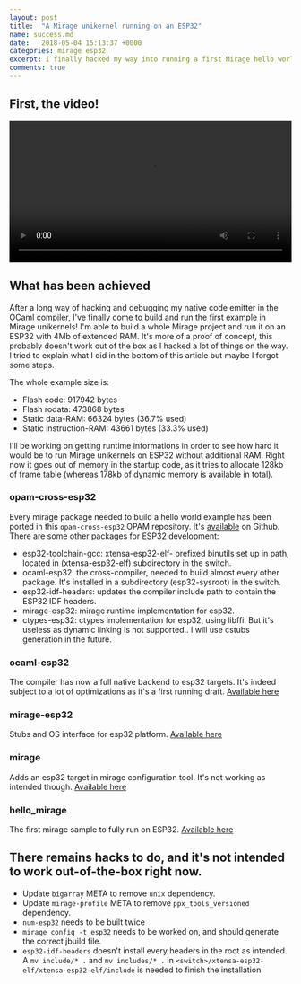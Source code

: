 ```yaml
---
layout: post
title:  "A Mirage unikernel running on an ESP32"
name: success.md
date:   2018-05-04 15:13:37 +0000
categories: mirage esp32
excerpt: I finally hacked my way into running a first Mirage hello world!
comments: true
---
```


## First, the video!

<video controls loop="loop" width="100%">
  <source src="/assets/esp32.webm" type="video/webm">
</video>

## What has been achieved

After a long way of hacking and debugging my native code emitter in the OCaml compiler, I've finally come to build and run the first example in Mirage unikernels!
I'm able to build a whole Mirage project and run it on an ESP32 with 4Mb of extended RAM. It's more of a proof of concept, this probably doesn't work out of the box as I hacked a lot of things on the way. I tried to explain what I did in the bottom of this article but maybe I forgot some steps. 

The whole example size is:
* Flash code: 917942 bytes
* Flash rodata: 473868 bytes
* Static data-RAM: 66324 bytes (36.7% used)
* Static instruction-RAM: 43661 bytes (33.3% used)

I'll be working on getting runtime informations in order to see how hard it would be to run Mirage unikernels on ESP32 without additional RAM. Right now it goes out of memory in the startup code, as it tries to allocate 128kb of frame table (whereas 178kb of dynamic memory is available in total). 

### opam-cross-esp32

Every mirage package needed to build a hello world example has been ported in this `opam-cross-esp32` OPAM repository. It's [available](https://github.com/TheLortex/opam-cross-esp32) on Github.
There are some other packages for ESP32 development:

* esp32-toolchain-gcc: xtensa-esp32-elf- prefixed binutils set up in path, located in (xtensa-esp32-elf) subdirectory in the switch. 
* ocaml-esp32: the cross-compiler, needed to build almost every other package. It's installed in a subdirectory (esp32-sysroot) in the switch.
* esp32-idf-headers: updates the compiler include path to contain the ESP32 IDF headers. 
* mirage-esp32: mirage runtime implementation for esp32. 
* ctypes-esp32: ctypes implementation for esp32, using libffi. But it's useless as dynamic linking is not supported.. I will use cstubs generation in the future.

### ocaml-esp32

The compiler has now a full native backend to esp32 targets. It's indeed subject to a lot of optimizations as it's a first running draft. 
[Available here](https://github.com/TheLortex/ocaml-esp32)

### mirage-esp32

Stubs and OS interface for esp32 platform.
[Available here](https://github.com/TheLortex/mirage-esp32)

### mirage

Adds an esp32 target in mirage configuration tool. It's not working as intended though.
[Available here](https://github.com/TheLortex/mirage)

### hello_mirage

The first mirage sample to fully run on ESP32.
[Available here](https://github.com/TheLortex/hello_mirage)

## There remains hacks to do, and it's not intended to work out-of-the-box right now.

* Update `bigarray` META to remove `unix` dependency.
* Update `mirage-profile` META to remove `ppx_tools_versioned` dependency.
* `num-esp32` needs to be built twice
* `mirage config -t esp32` needs to be worked on, and should generate the correct jbuild file.
* `esp32-idf-headers` doesn't install every headers in the root as intended. A `mv include/* .` and `mv includes/* .` in `<switch>/xtensa-esp32-elf/xtensa-esp32-elf/include` is needed to finish the installation.
